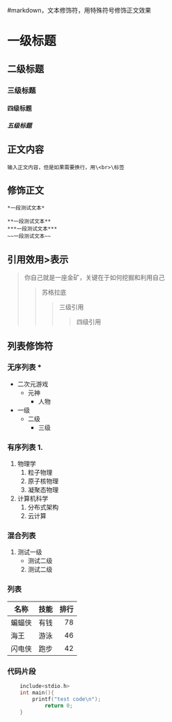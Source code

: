 #markdown，文本修饰符，用特殊符号修饰正文效果<br>
# 一级标题
## 二级标题
### 三级标题
#### 四级标题
##### 五级标题

## 正文内容
	输入正文内容，但是如果需要换行，用\<br>\标签

## 修饰正文

	*一段测试文本*

	**一段测试文本**
	***一段测试文本***
	~~一段测试文本~~

## 引用效用\>表示
> 你自己就是一座金矿，关键在于如何挖掘和利用自己
>> 苏格拉底
>>> 三级引用
>>>> 四级引用

## 列表修饰符
### 无序列表 \*
* 二次元游戏
  * 元神
    * 人物
* 一级
  * 二级
    * 三级
### 有序列表 1.
1. 物理学
   1. 粒子物理
   2. 原子核物理
   3. 凝聚态物理
2. 计算机科学
   1. 分布式架构
   2. 云计算
### 混合列表
1. 测试一级
   * 测试二级
   2. 测试二级

### 列表
名称|技能|排行
--|:--:|--:
蝙蝠侠|有钱|78
海王|游泳|46
闪电侠|跑步|42

### 代码片段

```c
	include<stdio.h>
	int main(){
	    printf("test code\n");
            return 0;
	}
```
